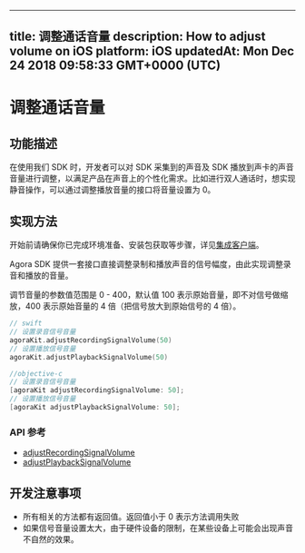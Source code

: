 
---
title: 调整通话音量
description: How to adjust volume on iOS
platform: iOS
updatedAt: Mon Dec 24 2018 09:58:33 GMT+0000 (UTC)
---
# 调整通话音量
## 功能描述

 在使用我们 SDK 时，开发者可以对 SDK 采集到的声音及 SDK 播放到声卡的声音音量进行调整，以满足产品在声音上的个性化需求。比如进行双人通话时，想实现静音操作，可以通过调整播放音量的接口将音量设置为 0。



## 实现方法
开始前请确保你已完成环境准备、安装包获取等步骤，详见[集成客户端](../../cn/Interactive%20Broadcast/ios_video.md)。

Agora SDK 提供一套接口直接调整录制和播放声音的信号幅度，由此实现调整录音和播放的音量。

调节音量的参数值范围是 0 - 400，默认值 100 表示原始音量，即不对信号做缩放，400 表示原始音量的 4 倍（把信号放大到原始信号的 4 倍）。

```swift
// swift
// 设置录音信号音量
agoraKit.adjustRecordingSignalVolume(50)
// 设置播放信号音量
agoraKit.adjustPlaybackSignalVolume(50)
```

```objective-c
//objective-c
// 设置录音信号音量
[agoraKit adjustRecordingSignalVolume: 50];
// 设置播放信号音量
[agoraKit adjustPlaybackSignalVolume: 50];
```

### API 参考

- [adjustRecordingSignalVolume](https://docs.agora.io/cn/Interactive%20Broadcast/API%20Reference/oc/Classes/AgoraRtcEngineKit.html#//api/name/adjustRecordingSignalVolume:)
- [adjustPlaybackSignalVolume](https://docs.agora.io/cn/Interactive%20Broadcast/API%20Reference/oc/Classes/AgoraRtcEngineKit.html#//api/name/adjustPlaybackSignalVolume:)

## 开发注意事项

- 所有相关的方法都有返回值。返回值小于 0 表示方法调用失败
- 如果信号音量设置太大，由于硬件设备的限制，在某些设备上可能会出现声音不自然的效果。
